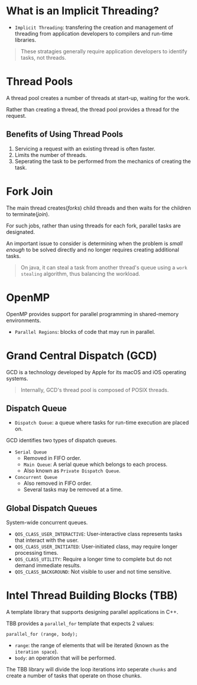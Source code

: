 # What is an Implicit Threading?

- `Implicit Threading`: transfering the creation and management of threading from application developers to compilers and run-time libraries.

> These stratagies generally require application developers to identify tasks, not threads.

# Thread Pools

A thread pool creates a number of threads at start-up, waiting for the work.

Rather than creating a thread, the thread pool provides a thread for the request.

## Benefits of Using Thread Pools

1. Servicing a request with an existing thread is often faster.
2. Limits the number of threads.
3. Seperating the task to be performed from the mechanics of creating the task.

# Fork Join

The main thread creates(*forks*) child threads and then waits for the children to terminate(*join*).

For such jobs, rather than using threads for each fork, parallel tasks are designated.

An important issue to consider is determining when the problem is *small enough* to be solved directly and no longer requires creating additional tasks.

> On java, it can steal a task from another thread's queue using a `work stealing` algorithm, thus balancing the workload.

# OpenMP

OpenMP provides support for parallel programming in shared-memory environments.

- `Parallel Regions`: blocks of code that may run in parallel.

# Grand Central Dispatch (GCD)

GCD is a technology developed by Apple for its macOS and iOS operating systems.

> Internally, GCD's thread pool is composed of POSIX threads.

## Dispatch Queue

- `Dispatch Queue`: a queue where tasks for run-time execution are placed on.

GCD identifies two types of dispatch queues.

- `Serial Queue`
  - Removed in FIFO order.
  - `Main Queue`: A serial queue which belongs to each process.
  - Also known as `Private Dispatch Queue`.
- `Concurrent Queue`
  - Also removed in FIFO order.
  - Several tasks may be removed at a time.

## Global Dispatch Queues

System-wide concurrent queues.

- `QOS_CLASS_USER_INTERACTIVE`: User-interactive class represents tasks that interact with the user.
- `QOS_CLASS_USER_INITIATED`: User-initiated class, may require longer processing times.
- `QOS_CLASS_UTILITY`: Require a longer time to complete but do not demand immediate results.
- `QOS_CLASS_BACKGROUND`: Not visible to user and not time sensitive.

# Intel Thread Building Blocks (TBB)

A template library that supports designing parallel applications in C++.

TBB provides a `parallel_for` template that expects 2 values:

```
parallel_for (range, body);
```

- `range`: the range of elements that will be iterated (known as the `iteration space`).
- `body`: an operation that will be performed.

The TBB library will divide the loop iterations into seperate `chunks` and create a number of tasks that operate on those chunks.
